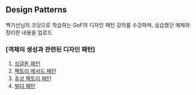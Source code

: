 ## Design Patterns

백기선님의 코딩으로 학습하는 GoF의 디자인 패턴 강의를 수강하며, 실습했던 예제와 정리한 내용을 업로드

### [객체의 생성과 관련된 디자인 패턴]

1. [싱글톤 패턴](https://github.com/aycish/java8-study/blob/designPattern/src/main/java/me/aycish/designpattern/_01_singleton/Singleton.md)
2. [팩토리 메서드 패턴](https://github.com/aycish/java8-study/blob/designPattern/src/main/java/me/aycish/designpattern/_02_factorymethod/FactoryMethodPattern.md)
3. [추상 팩토리 패턴](https://github.com/aycish/java8-study/blob/designPattern/src/main/java/me/aycish/designpattern/_03_abstract_factory/Abstract_factory.md)
4. [빌더 패턴](https://github.com/aycish/java8-study/blob/designPattern/src/main/java/me/aycish/designpattern/_04_builder/Builder.md)